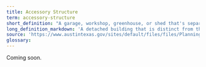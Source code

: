 ```yaml
---
title: Accessory Structure
term: accessory-structure
short_definition: "A garage, workshop, greenhouse, or shed that's separate from the main building."
long_definition_markdown: 'A detached building that is distinct from the primary structure, such as a garage, workshop, greenhouse or shed.'
source: 'https://www.austintexas.gov/sites/default/files/files/Planning/CodeNEXT/ALDC_PRD_23_LandDevelopmentCode_Combined_2017_0130_web.pdf'
glossary:
---
```



Coming soon.